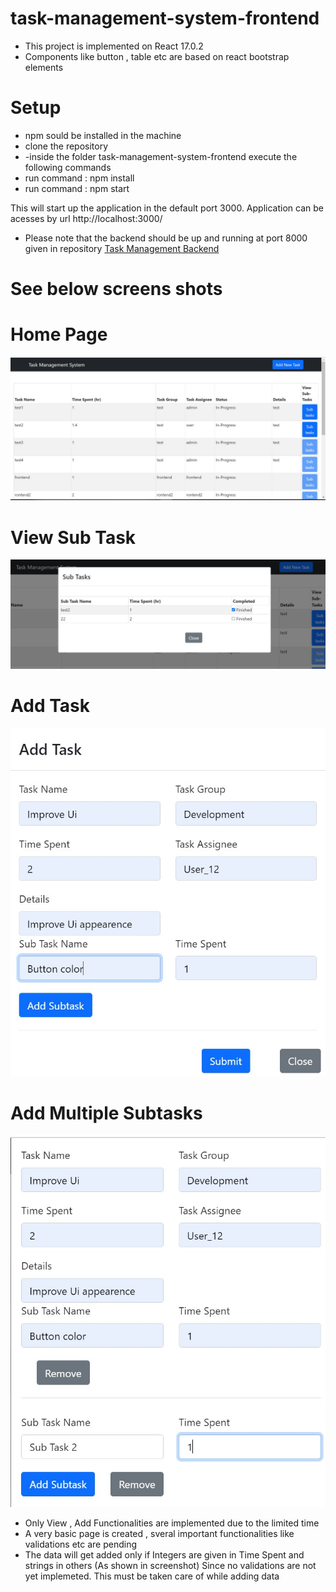 # task-management-system-frontend

- This project is implemented on React	17.0.2
- Components like button , table etc are based on react bootstrap elements

 # Setup 
 
 -  npm sould be installed in the machine 
 -  clone the repository
 -  -inside the folder task-management-system-frontend execute the following commands
 - run command : npm install
 - run command : npm start
 
This will start up the application in the default port 3000. 
Application can be acesses by url http://localhost:3000/

 - Please note that the backend should be up and running at port 8000 given in repository [Task Management Backend](https://github.com/vishnubabu077/task-management-system)

# See below screens shots


# Home Page

![alt text](https://github.com/vishnubabu077/task-management-system-frontend/blob/main/homepage.jpg)

# View Sub Task
![alt text](https://github.com/vishnubabu077/task-management-system-frontend/blob/main/subtask.jpg)

# Add Task
![alt text](https://github.com/vishnubabu077/task-management-system-frontend/blob/main/add-task1.jpg)

# Add Multiple Subtasks
![alt text](https://github.com/vishnubabu077/task-management-system-frontend/blob/main/add-task2.jpg)

- Only  View , Add  Functionalities are implemented due to the limited time 
- A very basic page is created , sveral important functionalities like validations etc are pending
- The data will get added only if Integers are given in Time Spent and strings in others (As shown in screenshot) Since no validations are not yet implemeted. This must be taken care of while adding data


